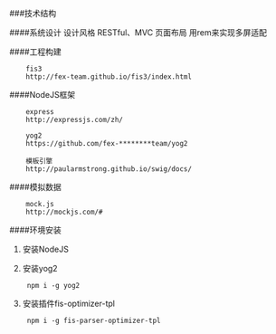 ###技术结构


####系统设计
		设计风格
		RESTful、MVC
		页面布局
		用rem来实现多屏适配


####工程构建

		fis3
		http://fex-team.github.io/fis3/index.html

####NodeJS框架

		express
		http://expressjs.com/zh/
		
		yog2
		https://github.com/fex-********team/yog2
		
		模板引擎
		http://paularmstrong.github.io/swig/docs/
		
####模拟数据
		
		mock.js
		http://mockjs.com/#

####环境安装
1. 安装NodeJS
2. 安装yog2 

		npm i -g yog2
		
3. 安装插件fis-optimizer-tpl 

		npm i -g fis-parser-optimizer-tpl
		
		

